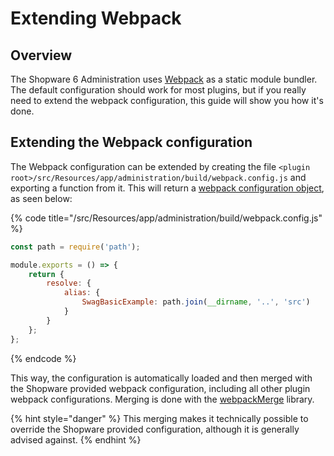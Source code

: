 # Extending Webpack

## Overview

The Shopware 6 Administration uses [Webpack](https://webpack.js.org/) as a static module bundler.
The default configuration should work for most plugins, 
but if you really need to extend the webpack configuration,
this guide will show you how it's done.

## Extending the Webpack configuration

The Webpack configuration can be extended by creating the file `<plugin root>/src/Resources/app/administration/build/webpack.config.js`
and exporting a function from it. This will return a [webpack configuration object](https://webpack.js.org/configuration/),
as seen below:

{% code title="<plugin root>/src/Resources/app/administration/build/webpack.config.js" %}
```javascript
const path = require('path');

module.exports = () => {
    return {
        resolve: {
            alias: {
                SwagBasicExample: path.join(__dirname, '..', 'src')
            }
        }
    };
};
```
{% endcode %}

This way, the configuration is automatically loaded and then merged with the Shopware provided webpack configuration, including all other plugin webpack configurations.
Merging is done with the [webpackMerge](https://github.com/survivejs/webpack-merge) library.

{% hint style="danger" %}
This merging makes it technically possible to override the Shopware provided configuration, although it is generally advised against.
{% endhint %}
